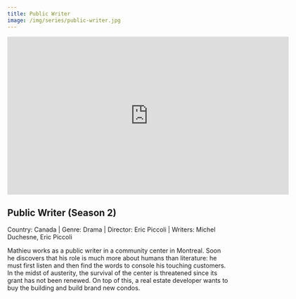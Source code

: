 ```yaml
---
title: Public Writer
image: /img/series/public-writer.jpg
---
```

<iframe src="https://player.vimeo.com/video/286576408?title=0&byline=0&portrait=0" width="640" height="360" frameborder="0" allow="autoplay; fullscreen" allowfullscreen></iframe>

## Public Writer (Season 2) 
Country: Canada | Genre: Drama | Director: Eric Piccoli | Writers: Michel Duchesne, Eric Piccoli

Mathieu works as a public writer in a community center in Montreal. Soon he discovers that his role is much more about humans than literature: he must first listen and then find the words to console his touching customers. In the midst of austerity, the survival of the center is threatened since its grant has not been renewed. On top of this, a real estate developer wants to buy the building and build brand new condos. 